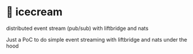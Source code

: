 # 🍦 icecream
distributed event stream (pub/sub) with liftbridge and nats

Just a PoC to do simple event streaming with liftbridge and nats under the hood

